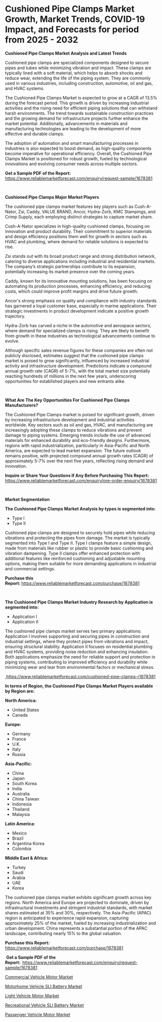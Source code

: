 <p><h1>Cushioned Pipe Clamps Market Growth, Market Trends, COVID-19 Impact, and Forecasts for period from 2025 - 2032</h1></p><p><strong>Cushioned Pipe Clamps Market Analysis and Latest Trends</strong></p>
<p><p>Cushioned pipe clamps are specialized components designed to secure pipes and tubes while minimizing vibration and impact. These clamps are typically lined with a soft material, which helps to absorb shocks and reduce wear, extending the life of the piping system. They are commonly used in various industries, including construction, automotive, oil and gas, and HVAC systems.</p><p>The Cushioned Pipe Clamps Market is expected to grow at a CAGR of 13.5% during the forecast period. This growth is driven by increasing industrial activities and the rising need for efficient piping solutions that can withstand harsh environments. The trend towards sustainable construction practices and the growing demand for infrastructure projects further enhance the market potential. Additionally, advancements in materials and manufacturing technologies are leading to the development of more effective and durable clamps. </p><p>The adoption of automation and smart manufacturing processes in industries is also expected to boost demand, as high-quality components become imperative for operational efficiency. Overall, the Cushioned Pipe Clamps Market is positioned for robust growth, fueled by technological innovations and evolving consumer needs across multiple sectors.</p></p>
<p><strong>Get a Sample PDF of the Report:&nbsp;</strong> <a href="https://www.reliablemarketforecast.com/enquiry/request-sample/1678381?utm_campaign=1899&utm_medium=2&utm_source=Github&utm_content=ia&utm_term=24032025&utm_id=cushioned-pipe-clamps">https://www.reliablemarketforecast.com/enquiry/request-sample/1678381</a></p>
<p>&nbsp;</p>
<p><strong>Cushioned Pipe Clamps Major Market Players</strong></p>
<p><p>The cushioned pipe clamps market features key players such as Cush-A-Nator, Zsi, Caddy, VALUE BRAND, Ancor, Hydra-Zorb, KMC Stampings, and Crimp Supply, each employing distinct strategies to capture market share. </p><p>Cush-A-Nator specializes in high-quality cushioned clamps, focusing on innovation and product durability. Their commitment to superior materials and design efficiency positions them well for growth in sectors such as HVAC and plumbing, where demand for reliable solutions is expected to rise.</p><p>Zsi stands out with its broad product range and strong distribution network, catering to diverse applications including industrial and residential markets. The company’s strategic partnerships contribute to its expansion, potentially increasing its market presence over the coming years.</p><p>Caddy, known for its innovative mounting solutions, has been focusing on automating its production processes, enhancing efficiency, and reducing costs, which could improve profit margins and drive future growth. </p><p>Ancor's strong emphasis on quality and compliance with industry standards has garnered a loyal customer base, especially in marine applications. Their strategic investments in product development indicate a positive growth trajectory.</p><p>Hydra-Zorb has carved a niche in the automotive and aerospace sectors, where demand for specialized clamps is rising. They are likely to benefit from growth in these industries as technological advancements continue to evolve.</p><p>Although specific sales revenue figures for these companies are often not publicly disclosed, estimates suggest that the cushioned pipe clamps market is poised to grow significantly, influenced by increased industrial activity and infrastructure development. Predictions indicate a compound annual growth rate (CAGR) of 5-7%, with the total market size potentially reaching hundreds of millions in the next few years, underscoring opportunities for established players and new entrants alike.</p></p>
<p>&nbsp;</p>
<p><strong>What Are The Key Opportunities For Cushioned Pipe Clamps Manufacturers?</strong></p>
<p><p>The Cushioned Pipe Clamps market is poised for significant growth, driven by increasing infrastructure development and industrial activities worldwide. Key sectors such as oil and gas, HVAC, and manufacturing are increasingly adopting these clamps to reduce vibrations and prevent damage to piping systems. Emerging trends include the use of advanced materials for enhanced durability and eco-friendly designs. Furthermore, regions with rapid industrialization, particularly in Asia-Pacific and North America, are expected to lead market expansion. The future outlook remains positive, with projected compound annual growth rates (CAGR) of approximately 5-7% over the next five years, reflecting rising demand and innovation.</p></p>
<p><strong>Inquire or Share Your Questions If Any Before Purchasing This Report:</strong> <a href="https://www.reliablemarketforecast.com/enquiry/pre-order-enquiry/1678381?utm_campaign=1899&utm_medium=2&utm_source=Github&utm_content=ia&utm_term=24032025&utm_id=cushioned-pipe-clamps">https://www.reliablemarketforecast.com/enquiry/pre-order-enquiry/1678381</a></p>
<p>&nbsp;</p>
<p><strong>Market Segmentation</strong></p>
<p><strong>The Cushioned Pipe Clamps Market Analysis by types is segmented into:</strong></p>
<p><ul><li>Type I</li><li>Type II</li></ul></p>
<p><p>Cushioned pipe clamps are designed to securely hold pipes while reducing vibrations and protecting the pipes from damage. The market is typically segmented into Type I and Type II. Type I clamps feature a simple design, made from materials like rubber or plastic to provide basic cushioning and vibration dampening. Type II clamps offer enhanced protection with additional features like reinforced cushioning and adjustable mounting options, making them suitable for more demanding applications in industrial and commercial settings.</p></p>
<p><strong>Purchase this Report:&nbsp;</strong><a href="https://www.reliablemarketforecast.com/purchase/1678381?utm_campaign=1899&utm_medium=2&utm_source=Github&utm_content=ia&utm_term=24032025&utm_id=cushioned-pipe-clamps">https://www.reliablemarketforecast.com/purchase/1678381</a></p>
<p>&nbsp;</p>
<p><strong>The Cushioned Pipe Clamps Market Industry Research by Application is segmented into:</strong></p>
<p><ul><li>Application I</li><li>Application II</li></ul></p>
<p><p>The cushioned pipe clamps market serves two primary applications: Application I involves supporting and securing pipes in construction and industrial settings, where they protect pipes from vibrations and impact, ensuring structural stability. Application II focuses on residential plumbing and HVAC systems, providing noise reduction and enhancing insulation. Both applications emphasize the need for reliable support and protection in piping systems, contributing to improved efficiency and durability while minimizing wear and tear from environmental factors or mechanical stress.</p></p>
<p><a href="https://www.reliablemarketforecast.com/cushioned-pipe-clamps-r1678381?utm_campaign=1899&utm_medium=2&utm_source=Github&utm_content=ia&utm_term=24032025&utm_id=cushioned-pipe-clamps">&nbsp;https://www.reliablemarketforecast.com/cushioned-pipe-clamps-r1678381</a></p>
<p><strong>In terms of Region, the Cushioned Pipe Clamps Market Players available by Region are:</strong></p>
<p>
    <p> <strong> North America: </strong>
        <ul>
            <li>United States</li>
            <li>Canada</li>
        </ul>
        </p> 
    <p> <strong> Europe: </strong>
        <ul>
            <li>Germany</li>
            <li>France</li>
            <li>U.K.</li>
            <li>Italy</li>
            <li>Russia</li>
        </ul>
        </p> 
    <p> <strong> Asia-Pacific: </strong>
        <ul>
            <li>China</li>
            <li>Japan</li>
            <li>South Korea</li>
            <li>India</li>
            <li>Australia</li>
            <li>China Taiwan</li>
            <li>Indonesia</li>
            <li>Thailand</li>
            <li>Malaysia</li>
        </ul>
        </p> 
    <p> <strong> Latin America: </strong>
        <ul>
            <li>Mexico</li>
            <li>Brazil</li>
            <li>Argentina Korea</li>
            <li>Colombia</li>
        </ul>
        </p> 
    <p> <strong> Middle East & Africa: </strong>
        <ul>
            <li>Turkey</li>
            <li>Saudi</li>
            <li>Arabia</li>
            <li>UAE</li>
            <li>Korea</li>
        </ul>
    </p>
    </p>
<p><p>The cushioned pipe clamps market exhibits significant growth across key regions. North America and Europe are projected to dominate, driven by infrastructural investments and stringent industrial standards, with market shares estimated at 35% and 30%, respectively. The Asia-Pacific (APAC) region is anticipated to experience rapid expansion, capturing approximately 25% of the market, fueled by increasing industrialization and urban development. China represents a substantial portion of the APAC landscape, contributing nearly 15% to the global valuation.</p></p>
<p><strong>Purchase this Report: </strong><a href="https://www.reliablemarketforecast.com/purchase/1678381?utm_campaign=1899&utm_medium=2&utm_source=Github&utm_content=ia&utm_term=24032025&utm_id=cushioned-pipe-clamps">https://www.reliablemarketforecast.com/purchase/1678381</a></p>
<p>&nbsp;<strong>Get a Sample PDF of the Report:&nbsp;&nbsp;</strong><a href="https://www.reliablemarketforecast.com/enquiry/request-sample/1678381?utm_campaign=1899&utm_medium=2&utm_source=Github&utm_content=ia&utm_term=24032025&utm_id=cushioned-pipe-clamps">https://www.reliablemarketforecast.com/enquiry/request-sample/1678381</a></p>
<p><strong></strong></p>
<p><p><a href="https://github.com/alawnhvicay/Market-Research-Report-List-1/blob/main/commercial-vehicle-motor-market.md?utm_campaign=1899&utm_medium=2&utm_source=Github&utm_content=ia&utm_term=24032025&utm_id=cushioned-pipe-clamps">Commercial Vehicle Motor Market</a></p><p><a href="https://github.com/rogetspate12/Market-Research-Report-List-1/blob/main/motorhome-vehicle-sli-battery-market.md?utm_campaign=1899&utm_medium=2&utm_source=Github&utm_content=ia&utm_term=24032025&utm_id=cushioned-pipe-clamps">Motorhome Vehicle SLI Battery Market</a></p><p><a href="https://github.com/wraggfomath/Market-Research-Report-List-1/blob/main/light-vehicle-motor-market.md?utm_campaign=1899&utm_medium=2&utm_source=Github&utm_content=ia&utm_term=24032025&utm_id=cushioned-pipe-clamps">Light Vehicle Motor Market</a></p><p><a href="https://github.com/sahoolipko6f/Market-Research-Report-List-1/blob/main/recreational-vehicle-sli-battery-market.md?utm_campaign=1899&utm_medium=2&utm_source=Github&utm_content=ia&utm_term=24032025&utm_id=cushioned-pipe-clamps">Recreational Vehicle SLI Battery Market</a></p><p><a href="https://github.com/ranewknaller/Market-Research-Report-List-1/blob/main/passenger-vehicle-motor-market.md?utm_campaign=1899&utm_medium=2&utm_source=Github&utm_content=ia&utm_term=24032025&utm_id=cushioned-pipe-clamps">Passenger Vehicle Motor Market</a></p></p>